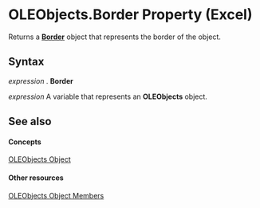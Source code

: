 
# OLEObjects.Border Property (Excel)

Returns a  **[Border](bca516bf-7c0f-f9df-078d-dfb522f256f3.md)** object that represents the border of the object.


## Syntax

 _expression_ . **Border**

 _expression_ A variable that represents an **OLEObjects** object.


## See also


#### Concepts


[OLEObjects Object](e3fcf4bd-7c96-ecb3-dc04-551f7f7348f9.md)
#### Other resources


[OLEObjects Object Members](7c3b0619-a988-1b8c-51b1-4c8ef3180264.md)
